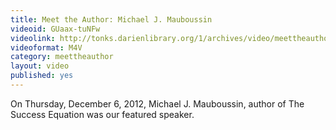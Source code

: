 ```yaml
---
title: Meet the Author: Michael J. Mauboussin
videoid: GUaax-tuNFw
videolink: http://tonks.darienlibrary.org/1/archives/video/meettheauthor/20121206_michael_j_mauboussin.m4v
videoformat: M4V
category: meettheauthor
layout: video
published: yes
---
```


On Thursday, December 6, 2012, Michael J. Mauboussin, author of The Success Equation was our featured speaker. 